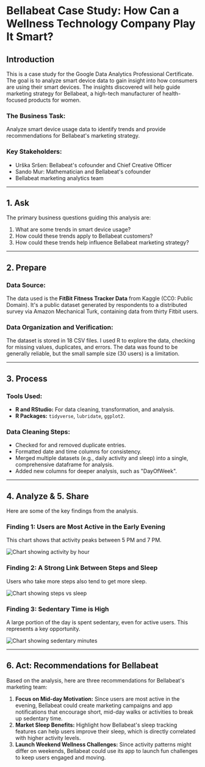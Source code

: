 # Bellabeat Case Study: How Can a Wellness Technology Company Play It Smart?

## Introduction

This is a case study for the Google Data Analytics Professional Certificate. The goal is to analyze smart device data to gain insight into how consumers are using their smart devices. The insights discovered will help guide marketing strategy for Bellabeat, a high-tech manufacturer of health-focused products for women.

### The Business Task:
Analyze smart device usage data to identify trends and provide recommendations for Bellabeat's marketing strategy.

### Key Stakeholders:
* Urška Sršen: Bellabeat's cofounder and Chief Creative Officer
* Sando Mur: Mathematician and Bellabeat's cofounder
* Bellabeat marketing analytics team

---

## 1. Ask

The primary business questions guiding this analysis are:
1.  What are some trends in smart device usage?
2.  How could these trends apply to Bellabeat customers?
3.  How could these trends help influence Bellabeat marketing strategy?

---

## 2. Prepare

### Data Source:
The data used is the **FitBit Fitness Tracker Data** from Kaggle (CC0: Public Domain). It's a public dataset generated by respondents to a distributed survey via Amazon Mechanical Turk, containing data from thirty Fitbit users.

### Data Organization and Verification:
The dataset is stored in 18 CSV files. I used R to explore the data, checking for missing values, duplicates, and errors. The data was found to be generally reliable, but the small sample size (30 users) is a limitation.

---

## 3. Process

### Tools Used:
* **R and RStudio:** For data cleaning, transformation, and analysis.
* **R Packages:** `tidyverse`, `lubridate`, `ggplot2`.

### Data Cleaning Steps:
* Checked for and removed duplicate entries.
* Formatted date and time columns for consistency.
* Merged multiple datasets (e.g., daily activity and sleep) into a single, comprehensive dataframe for analysis.
* Added new columns for deeper analysis, such as "DayOfWeek".

---

## 4. Analyze & 5. Share

Here are some of the key findings from the analysis.

### Finding 1: Users are Most Active in the Early Evening
This chart shows that activity peaks between 5 PM and 7 PM.

![Chart showing activity by hour](path/to/your/chart1.png)

### Finding 2: A Strong Link Between Steps and Sleep
Users who take more steps also tend to get more sleep.

![Chart showing steps vs sleep](path/to/your/chart2.png)

### Finding 3: Sedentary Time is High
A large portion of the day is spent sedentary, even for active users. This represents a key opportunity.

![Chart showing sedentary minutes](path/to/your/chart3.png)

---

## 6. Act: Recommendations for Bellabeat

Based on the analysis, here are three recommendations for Bellabeat's marketing team:

1.  **Focus on Mid-day Motivation:** Since users are most active in the evening, Bellabeat could create marketing campaigns and app notifications that encourage short, mid-day walks or activities to break up sedentary time.
2.  **Market Sleep Benefits:** Highlight how Bellabeat's sleep tracking features can help users improve their sleep, which is directly correlated with higher activity levels.
3.  **Launch Weekend Wellness Challenges:** Since activity patterns might differ on weekends, Bellabeat could use its app to launch fun challenges to keep users engaged and moving.

